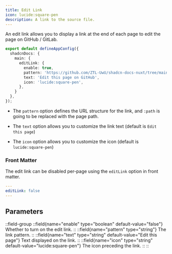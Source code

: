 ```yaml
---
title: Edit Link
icon: lucide:square-pen
description: A link to the source file.
---
```


An edit link allows you to display a link at the end of each page to edit the page on GitHub / GitLab.

```ts [app.config.ts]
export default defineAppConfig({
  shadcnDocs: {
    main: {
      editLink: {
        enable: true,
        pattern: 'https://github.com/ZTL-UwU/shadcn-docs-nuxt/tree/main/content/:path',
        text: 'Edit this page on GitHub',
        icon: 'lucide:square-pen',
      },
    }
  },
});
```

- The `pattern` option defines the URL structure for the link, and `:path` is going to be replaced with the page path.

- The `text` option allows you to customize the link text (default is `Edit this page`)

- The `icon` option allows you to customize the icon (default is `lucide:square-pen`)

### Front Matter

The edit link can be disabled per-page using the `editLink` option in front matter.

```yaml
---
editLink: false
---
```

## Parameters

::field-group
  ::field{name="enable" type="boolean" default-value="false"}
  Whether to turn on the edit link.
  ::
  ::field{name="pattern" type="string"}
  The link pattern.
  ::
  ::field{name="text" type="string" default-value="Edit this page"}
  Text displayed on the link.
  ::
  ::field{name="icon" type="string" default-value="lucide:square-pen"}
  The icon preceding the link.
  ::
::
